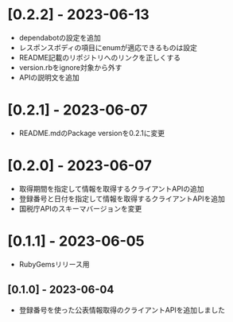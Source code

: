 # [0.2.2] - 2023-06-13

- dependabotの設定を追加
- レスポンスボディの項目にenumが適応できるものは設定
- README記載のリポジトリへのリンクを正しくする
- version.rbをignore対象から外す
- APIの説明文を追加

# [0.2.1] - 2023-06-07

- README.mdのPackage versionを0.2.1に変更

# [0.2.0] - 2023-06-07

- 取得期間を指定して情報を取得するクライアントAPIの追加
- 登録番号と日付を指定して情報を取得するクライアントAPIを追加
- 国税庁APIのスキーマバージョンを変更

# [0.1.1] - 2023-06-05

- RubyGemsリリース用

## [0.1.0] - 2023-06-04

- 登録番号を使った公表情報取得のクライアントAPIを追加しました
